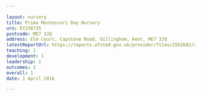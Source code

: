 ```yaml
---

layout: nursery
title: Prima Montessori Day Nursery
urn: EY230735
postcode: ME7 3JQ
address: Elm Court, Capstone Road, Gillingham, Kent, ME7 3JQ
latestReportUrl: https://reports.ofsted.gov.uk/provider/files/2562682/urn/EY230735.pdf
teaching: 1
development: 1
leadership: 1
outcomes: 1
overall: 1
date: 1 April 2016

---
```

